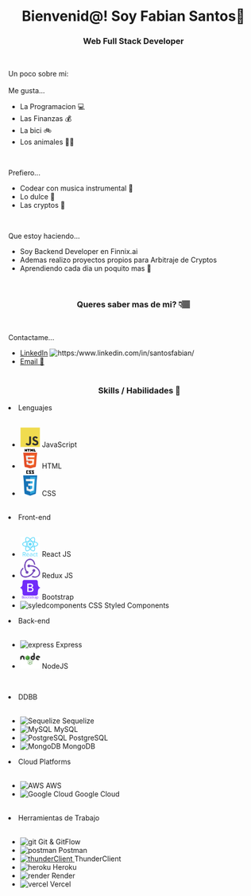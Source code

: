 <h1 align="center">Bienvenid@! Soy Fabian Santos👋</h1>
<h3 align="center";color: rgb(251, 255, 0);">Web Full Stack Developer</h3>
<br>

Un poco sobre mi:
<br>                                     
Me gusta...
                                       
<ul>
<li>La Programacion 💻</li>
<li>Las Finanzas 💰</li>
<li>La bici 🚲</li>
<li>Los animales 🐶🐱</li>
</ul>

<br>

Prefiero...
<ul>
<li>Codear con musica instrumental 🎻</li> 
<li>Lo dulce 🍫</li>
<li>Las cryptos 🤭</li>
</ul>
<br>

Que estoy haciendo...
<ul>
<li>Soy Backend Developer en Finnix.ai</li>
<li>Ademas realizo proyectos propios para Arbitraje de Cryptos</li>
<li>Aprendiendo cada dia un poquito mas 📖</li>
</ul>
<br>

<h3 align="center">Queres saber mas de mi? 👇🏽</h3>
<br>

Contactame...
<br>
<ul> 
<li> <a href="https://www.linkedin.com/in/santosfabian/" target="_blank">LinkedIn</a> <img height=15 width=20 src="https://raw.githubusercontent.com/rahuldkjain/github-profile-readme-generator/master/src/images/icons/Social/linked-in-alt.svg" alt="https:/www.linkedin.com/in/santosfabian/"/></li>
<li><a href="mailto:fabianjesussantos@gmail.com">Email 📩</a></li>
<br>

<h3 align="center">Skills / Habilidades 🚀</h3>
</ul>
<li >Lenguajes</li>
    <br>
    <p>
      <ul>
        <li><img src="https://raw.githubusercontent.com/devicons/devicon/master/icons/javascript/javascript-original.svg" alt="javascript" width="40" height="40"/> JavaScript</li>
        <li><img src="https://raw.githubusercontent.com/devicons/devicon/master/icons/html5/html5-original-wordmark.svg" alt="html5" width="40" height="40"/> HTML </li>
        <li><img src="https://raw.githubusercontent.com/devicons/devicon/master/icons/css3/css3-original-wordmark.svg" alt="css3" width="40" height="52"/> CSS </li>
      </ul>
    </p>
    <br>
      <li >Front-end</li>
    <br>
      <p>
      <ul>
        <li><img src="https://raw.githubusercontent.com/devicons/devicon/master/icons/react/react-original-wordmark.svg" alt="react" width="40" height="40"/> React JS</li>
        <li><img src="https://raw.githubusercontent.com/devicons/devicon/master/icons/redux/redux-original.svg" alt="redux" width="40" height="40"/> Redux JS</li>
        <li><img src="https://raw.githubusercontent.com/devicons/devicon/master/icons/bootstrap/bootstrap-plain-wordmark.svg" alt="bootstrap" width="40" height="40"/> Bootstrap</li>
        <li><img src="https://miro.medium.com/max/318/1*7jRD5QhgARucFKvRHFxpOg.png" alt="syledcomponents" width="40" height="30"/> CSS Styled Components</li>
      </ul>
      </p>


  <li >Back-end</li>
    <br>
    <p>
    <ul>
      <li><img src="https://e7.pngegg.com/pngimages/846/87/png-clipart-mean-solution-stack-express-js-node-js-javascript-github-text-trademark.png" alt="express" width="45" height="30"/> Express</li>
      <li><img src="https://raw.githubusercontent.com/devicons/devicon/master/icons/nodejs/nodejs-original-wordmark.svg" alt="nodejs" width="40" height="40"/> NodeJS</li>
    </p>
    <br>
    </ul>
    
 <li>DDBB</li>
<br>
<p>
  <ul>
    <li>
      <img src="https://cdn.freebiesupply.com/logos/large/2x/sequelize-logo-png-transparent.png" alt="Sequelize" width="40" height="40"/> Sequelize
    </li>
    <li>
      <img src="https://www.mysql.com/common/logos/logo-mysql-170x115.png" alt="MySQL" width="40" height="40"/> MySQL
    </li>
    <li>
      <img src="https://upload.wikimedia.org/wikipedia/commons/2/29/Postgresql_elephant.svg" alt="PostgreSQL" width="40" height="40"/> PostgreSQL
    </li>
    <li>
      <img src="https://upload.wikimedia.org/wikipedia/en/4/45/MongoDB-Logo.svg" alt="MongoDB" width="40" height="40"/> MongoDB
    </li>
  </ul>
</p>


<li>Cloud Platforms</li>
<br>
<p>
  <ul>
    <li>
      <img src="https://upload.wikimedia.org/wikipedia/commons/9/93/Amazon_Web_Services_Logo.svg" alt="AWS" width="40" height="40"/> AWS
    </li>
    <li>
      <img src="https://upload.wikimedia.org/wikipedia/commons/5/5a/Google_Cloud_logo.svg" alt="Google Cloud" width="40" height="40"/> Google Cloud
    </li>
  </ul>
</p>


<br>
  <li >Herramientas de Trabajo</li>
    <br>
    <p>
    <ul>
      <li><img src="https://www.vectorlogo.zone/logos/git-scm/git-scm-icon.svg" alt="git" width="40" height="40"/> Git & GitFlow</li>
      <li><img src="https://www.vectorlogo.zone/logos/getpostman/getpostman-icon.svg" alt="postman" width="40" height="40"/> Postman</li>
       <li><a href="https://www.thunderclient.com/" target="_blank"> <img src="https://img.stackshare.io/service/25390/default_b75b4798687f3a8ac77b1c03ce99c60560b06ccb.jpg" alt="thunderClient" width="40" height="40"/> </a>ThunderClient </li>
      <li><img src="https://www.vectorlogo.zone/logos/heroku/heroku-icon.svg" alt="heroku" width="40" height="40"/> Heroku</li>
      <li><img src="https://avatars.githubusercontent.com/u/42682871?s=280&v=4" alt="render" width="40" height="40"/> Render</li>
      <li><img src="https://camo.githubusercontent.com/add2c9721e333f0043ac938f3dadbc26a282776e01b95b308fcaba5afaf74ae3/68747470733a2f2f6173736574732e76657263656c2e636f6d2f696d6167652f75706c6f61642f76313538383830353835382f7265706f7369746f726965732f76657263656c2f6c6f676f2e706e67" alt="vercel" width="40" height="40"/> Vercel</li>
    </ul>
    </p>
    <br>
